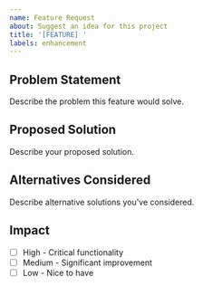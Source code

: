 ```yaml
---
name: Feature Request
about: Suggest an idea for this project
title: '[FEATURE] '
labels: enhancement
---
```


## Problem Statement
Describe the problem this feature would solve.

## Proposed Solution
Describe your proposed solution.

## Alternatives Considered
Describe alternative solutions you've considered.

## Impact
- [ ] High - Critical functionality
- [ ] Medium - Significant improvement
- [ ] Low - Nice to have
